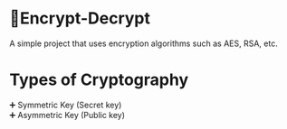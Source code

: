 # :key:Encrypt-Decrypt

A simple project that uses encryption algorithms such as AES, RSA, etc.

# Types of Cryptography
:heavy_plus_sign: Symmetric Key (Secret key) </br>
:heavy_plus_sign: Asymmetric Key (Public key)
